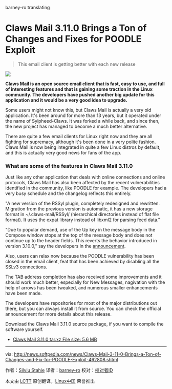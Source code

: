 barney-ro translating

Claws Mail 3.11.0 Brings a Ton of Changes and Fixes for POODLE Exploit
================================================================================
> This email client is getting better with each new release

![](http://i1-news.softpedia-static.com/images/news2/Claws-Mail-3-11-0-Brings-a-Ton-of-Changes-and-Fix-for-POODLE-Exploit-462808-2.jpg)

**Claws Mail is an open source email client that is fast, easy to use, and full of interesting features and that is gaining some traction in the Linux community. The developers have pushed another big update for this application and it would be a very good idea to upgrade.**

Some users might not know this, but Claws Mail is actually a very old application. It's been around for more than 13 years, but it operated under the name of Sylpheed-Claws. It was forked a while back, and since then, the new project has managed to become a much better alternative.

There are quite a few email clients for Linux right now and they are all fighting for supremacy, although it's been done in a very polite fashion. Claws Mail is now being integrated in quite a few Linux distros by default, and this is actually very good news for fans of the app.

### What are some of the features in Claws Mail 3.11.0 ###

Just like any other application that deals with online connections and online protocols, Claws Mail has also been affected by the recent vulnerabilities identified in the community, like POODLE for example. The developers had a very busy schedule and the changelog reflects this entirely.

"A new version of the RSSyl plugin, completely redesigned and rewritten. Migration from the previous version is automatic, it has a new storage format in ~/.claws-mail/RSSyl/ (hierarchical directories instead of flat file format). It uses the expat library instead of libxml2 for parsing feed data."

"Due to popular demand, use of the Up key in the message body in the Compose window stops at the top of the message body and does not continue up to the header fields. This reverts the behavior introduced in version 3.10.0," say the developers in the [announcement][1].

Also, users can relax now because the POODLE vulnerability has been closed in the email client, feat that has been achieved by disabling all the SSLv3 connections.

The TAB address completion has also received some improvements and it should work much better, especially for New Messages, nagivation with the help of arrows has been tweaked, and numerous smaller enhancements have been made.

The developers have repositories for most of the major distributions out there, but you can always install it from source. You can check the official announcement for more details about this release.

Download the Claws Mail 3.11.0 source package, if you want to compile the software yourself. 

- [Claws Mail 3.11.0 tar.xz File size: 5.6 MB][2]

--------------------------------------------------------------------------------

via: http://news.softpedia.com/news/Claws-Mail-3-11-0-Brings-a-Ton-of-Changes-and-Fix-for-POODLE-Exploit-462808.shtml

作者：[Silviu Stahie][a]
译者：[barney-ro](https://github.com/barney-ro)
校对：[校对者ID](https://github.com/校对者ID)

本文由 [LCTT](https://github.com/LCTT/TranslateProject) 原创翻译，[Linux中国](http://linux.cn/) 荣誉推出

[a]:http://news.softpedia.com/editors/browse/silviu-stahie
[1]:http://www.claws-mail.org/news.php
[2]:http://sourceforge.net/projects/claws-mail/files/Claws%20Mail/3.11.0/claws-mail-3.11.0.tar.xz